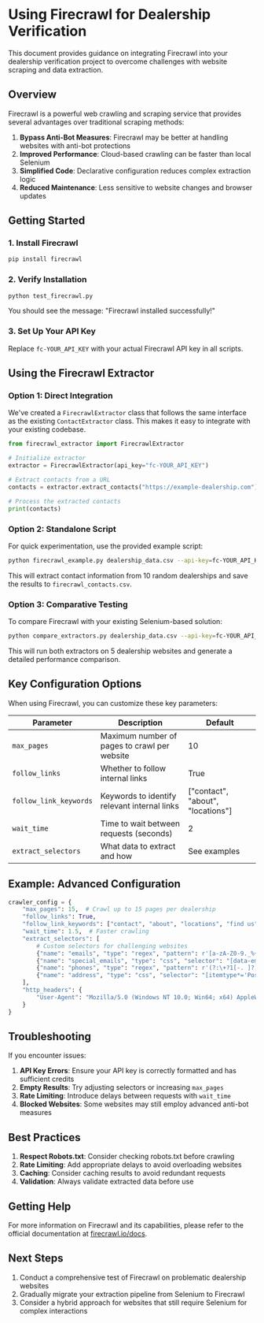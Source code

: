 # Using Firecrawl for Dealership Verification

This document provides guidance on integrating Firecrawl into your dealership verification project to overcome challenges with website scraping and data extraction.

## Overview

Firecrawl is a powerful web crawling and scraping service that provides several advantages over traditional scraping methods:

1. **Bypass Anti-Bot Measures**: Firecrawl may be better at handling websites with anti-bot protections
2. **Improved Performance**: Cloud-based crawling can be faster than local Selenium
3. **Simplified Code**: Declarative configuration reduces complex extraction logic
4. **Reduced Maintenance**: Less sensitive to website changes and browser updates

## Getting Started

### 1. Install Firecrawl

```bash
pip install firecrawl
```

### 2. Verify Installation

```bash
python test_firecrawl.py
```

You should see the message: "Firecrawl installed successfully!"

### 3. Set Up Your API Key

Replace `fc-YOUR_API_KEY` with your actual Firecrawl API key in all scripts.

## Using the Firecrawl Extractor

### Option 1: Direct Integration

We've created a `FirecrawlExtractor` class that follows the same interface as the existing `ContactExtractor` class. This makes it easy to integrate with your existing codebase.

```python
from firecrawl_extractor import FirecrawlExtractor

# Initialize extractor
extractor = FirecrawlExtractor(api_key="fc-YOUR_API_KEY")

# Extract contacts from a URL
contacts = extractor.extract_contacts("https://example-dealership.com")

# Process the extracted contacts
print(contacts)
```

### Option 2: Standalone Script

For quick experimentation, use the provided example script:

```bash
python firecrawl_example.py dealership_data.csv --api-key=fc-YOUR_API_KEY --limit=10
```

This will extract contact information from 10 random dealerships and save the results to `firecrawl_contacts.csv`.

### Option 3: Comparative Testing

To compare Firecrawl with your existing Selenium-based solution:

```bash
python compare_extractors.py dealership_data.csv --api-key=fc-YOUR_API_KEY --sample=5
```

This will run both extractors on 5 dealership websites and generate a detailed performance comparison.

## Key Configuration Options

When using Firecrawl, you can customize these key parameters:

| Parameter | Description | Default |
|-----------|-------------|---------|
| `max_pages` | Maximum number of pages to crawl per website | 10 |
| `follow_links` | Whether to follow internal links | True |
| `follow_link_keywords` | Keywords to identify relevant internal links | ["contact", "about", "locations"] |
| `wait_time` | Time to wait between requests (seconds) | 2 |
| `extract_selectors` | What data to extract and how | See examples |

## Example: Advanced Configuration

```python
crawler_config = {
    "max_pages": 15,  # Crawl up to 15 pages per dealership
    "follow_links": True,
    "follow_link_keywords": ["contact", "about", "locations", "find us", "visit", "hours"],
    "wait_time": 1.5,  # Faster crawling
    "extract_selectors": [
        # Custom selectors for challenging websites
        {"name": "emails", "type": "regex", "pattern": r'[a-zA-Z0-9._%+-]+@[a-zA-Z0-9.-]+\.[a-zA-Z]{2,}'},
        {"name": "special_emails", "type": "css", "selector": "[data-email], .email, .e-mail, .mail"},
        {"name": "phones", "type": "regex", "pattern": r'(?:\+?1[-. ]?)?(?:\(?([0-9]{3})\)?[-. ]?)?([0-9]{3})[-. ]?([0-9]{4})'},
        {"name": "address", "type": "css", "selector": "[itemtype*='PostalAddress'], .address, .location"},
    ],
    "http_headers": {
        "User-Agent": "Mozilla/5.0 (Windows NT 10.0; Win64; x64) AppleWebKit/537.36 (KHTML, like Gecko) Chrome/91.0.4472.124 Safari/537.36"
    }
}
```

## Troubleshooting

If you encounter issues:

1. **API Key Errors**: Ensure your API key is correctly formatted and has sufficient credits
2. **Empty Results**: Try adjusting selectors or increasing `max_pages`
3. **Rate Limiting**: Introduce delays between requests with `wait_time`
4. **Blocked Websites**: Some websites may still employ advanced anti-bot measures

## Best Practices

1. **Respect Robots.txt**: Consider checking robots.txt before crawling
2. **Rate Limiting**: Add appropriate delays to avoid overloading websites
3. **Caching**: Consider caching results to avoid redundant requests
4. **Validation**: Always validate extracted data before use

## Getting Help

For more information on Firecrawl and its capabilities, please refer to the official documentation at [firecrawl.io/docs](https://firecrawl.io/docs).

## Next Steps

1. Conduct a comprehensive test of Firecrawl on problematic dealership websites
2. Gradually migrate your extraction pipeline from Selenium to Firecrawl
3. Consider a hybrid approach for websites that still require Selenium for complex interactions